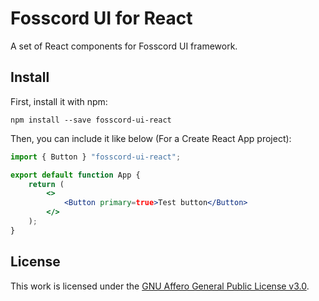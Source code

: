 # Fosscord UI for React
A set of React components for Fosscord UI framework.

## Install
First, install it with npm:

`npm install --save fosscord-ui-react`

Then, you can include it like below (For a Create React App project):
```jsx
import { Button } "fosscord-ui-react";

export default function App {
    return (
        <>
            <Button primary=true>Test button</Button>
        </>
    );
}
```

## License
This work is licensed under the [GNU Affero General Public License v3.0](LICENSE).